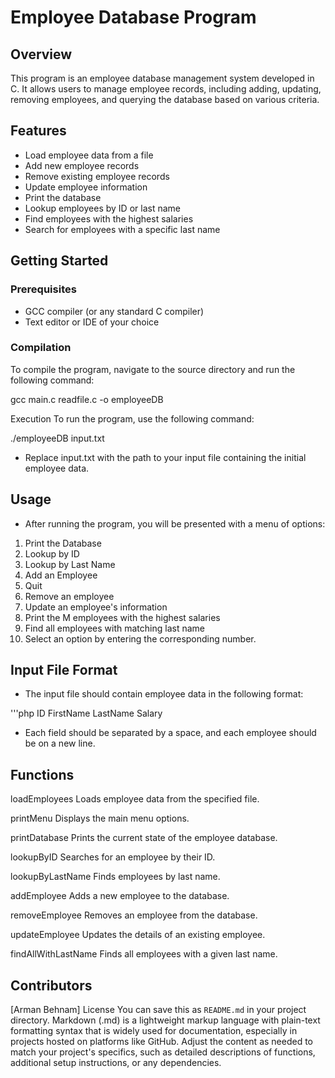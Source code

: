 # Employee Database Program

## Overview
This program is an employee database management system developed in C. It allows users to manage employee records, including adding, updating, removing employees, and querying the database based on various criteria.

## Features
- Load employee data from a file
- Add new employee records
- Remove existing employee records
- Update employee information
- Print the database
- Lookup employees by ID or last name
- Find employees with the highest salaries
- Search for employees with a specific last name

## Getting Started

### Prerequisites
- GCC compiler (or any standard C compiler)
- Text editor or IDE of your choice

### Compilation
To compile the program, navigate to the source directory and run the following command:


gcc main.c readfile.c -o employeeDB

Execution
To run the program, use the following command:


./employeeDB input.txt
- Replace input.txt with the path to your input file containing the initial employee data.

## Usage
- After running the program, you will be presented with a menu of options:


1. Print the Database
2. Lookup by ID
3. Lookup by Last Name
4. Add an Employee
5. Quit
6. Remove an employee
7. Update an employee's information
8. Print the M employees with the highest salaries
9. Find all employees with matching last name
10. Select an option by entering the corresponding number.


## Input File Format
- The input file should contain employee data in the following format:

'''php
ID FirstName LastName Salary
- Each field should be separated by a space, and each employee should be on a new line.

## Functions
loadEmployees
Loads employee data from the specified file.

printMenu
Displays the main menu options.

printDatabase
Prints the current state of the employee database.

lookupByID
Searches for an employee by their ID.

lookupByLastName
Finds employees by last name.

addEmployee
Adds a new employee to the database.

removeEmployee
Removes an employee from the database.

updateEmployee
Updates the details of an existing employee.

findAllWithLastName
Finds all employees with a given last name.


## Contributors
[Arman Behnam]
License
You can save this as `README.md` in your project directory. Markdown (.md) is a lightweight markup language with plain-text formatting syntax that is widely used for documentation, especially in projects hosted on platforms like GitHub. Adjust the content as needed to match your project's specifics, such as detailed descriptions of functions, additional setup instructions, or any dependencies.
